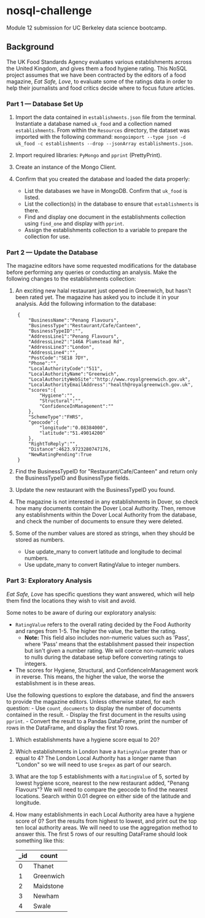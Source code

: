 # nosql-challenge
Module 12 submission for UC Berkeley data science bootcamp.

## Background
The UK Food Standards Agency evaluates various establishments across the United Kingdom, and gives them a food hygiene rating. This NoSQL project assumes that we have been contracted by the editors of a food magazine, _Eat Safe, Love_, to evaluate some of the ratings data in order to help their journalists and food critics decide where to focus future articles.

### Part 1 — Database Set Up
1. Import the data contained in `establishments.json` file from the terminal. Instantiate a database named `uk_food` and a collection named `establishments`. From within the `Resources` directory, the dataset was imported with the following command: `mongoimport --type json -d uk_food -c establishments --drop --jsonArray establishments.json`.

2. Import required libraries: `PyMongo` and `pprint` (PrettyPrint).

3. Create an instance of the Mongo Client.

4. Confirm that you created the database and loaded the data properly:
    - List the databases we have in MongoDB. Confirm that `uk_food` is listed.
    - List the collection(s) in the database to ensure that `establishments` is there.
    - Find and display one document in the establishments collection using `find_one` and display with `pprint`.
    - Assign the establishments collection to a variable to prepare the collection for use.

### Part 2 — Update the Database
The magazine editors have some requested modifications for the database before performing any queries or conducting an analysis. Make the following changes to the establishments collection:

1. An exciting new halal restaurant just opened in Greenwich, but hasn't been rated yet. The magazine has asked you to include it in your analysis. Add the following information to the database:
```
    {
        "BusinessName":"Penang Flavours",
        "BusinessType":"Restaurant/Cafe/Canteen",
        "BusinessTypeID":"",
        "AddressLine1":"Penang Flavours",
        "AddressLine2":"146A Plumstead Rd",
        "AddressLine3":"London",
        "AddressLine4":"",
        "PostCode":"SE18 7DY",
        "Phone":"",
        "LocalAuthorityCode":"511",
        "LocalAuthorityName":"Greenwich",
        "LocalAuthorityWebSite":"http://www.royalgreenwich.gov.uk",
        "LocalAuthorityEmailAddress":"health@royalgreenwich.gov.uk",
        "scores":{
            "Hygiene":"",
            "Structural":"",
            "ConfidenceInManagement":""
        },
        "SchemeType":"FHRS",
        "geocode":{
            "longitude":"0.08384000",
            "latitude":"51.49014200"
        },
        "RightToReply":"",
        "Distance":4623.9723280747176,
        "NewRatingPending":True
    }
```

2. Find the BusinessTypeID for "Restaurant/Cafe/Canteen" and return only the BusinessTypeID and BusinessType fields.

3. Update the new restaurant with the BusinessTypeID you found.

4. The magazine is not interested in any establishments in Dover, so check how many documents contain the Dover Local Authority. Then, remove any establishments within the Dover Local Authority from the database, and check the number of documents to ensure they were deleted.

5. Some of the number values are stored as strings, when they should be stored as numbers.

    - Use update_many to convert latitude and longitude to decimal numbers.
    - Use update_many to convert RatingValue to integer numbers.
    
### Part 3: Exploratory Analysis
_Eat Safe, Love_ has specific questions they want answered, which will help them find the locations they wish to visit and avoid.

Some notes to be aware of during our exploratory analysis:

- `RatingValue` refers to the overall rating decided by the Food Authority and ranges from 1-5. The higher the value, the better the rating.
    - **Note:** This field also includes non-numeric values such as 'Pass', where 'Pass' means that the establishment passed their inspection but isn't given a number rating. We will coerce non-numeric values to nulls during the database setup before converting ratings to integers.
- The scores for Hygiene, Structural, and ConfidenceInManagement work in reverse. This means, the higher the value, the worse the establishment is in these areas.

Use the following questions to explore the database, and find the answers to provide the magazine editors. Unless otherwise stated, for each question:
    - Use `count_documents` to display the number of documents contained in the result.
    - Display the first document in the results using `pprint`.
    - Convert the result to a Pandas DataFrame, print the number of rows in the DataFrame, and display the first 10 rows.

1. Which establishments have a hygiene score equal to 20?

2. Which establishments in London have a `RatingValue` greater than or equal to 4? The London Local Authority has a longer name than "London" so we will need to use `$regex` as part of our search.

3. What are the top 5 establishments with a `RatingValue` of 5, sorted by lowest hygiene score, nearest to the new restaurant added, "Penang Flavours"? We will need to compare the geocode to find the nearest locations. Search within 0.01 degree on either side of the latitude and longitude.

4. How many establishments in each Local Authority area have a hygiene score of 0? Sort the results from highest to lowest, and print out the top ten local authority areas. We will need to use the aggregation method to answer this. The first 5 rows of our resulting DataFrame should look something like this:

    | \_id | count |
    |------|-------|
    | 0 | Thanet | 1130 |
    | 1 | Greenwich | 882 |
    | 2 | Maidstone | 713 |
    | 3 | Newham | 711 |
    | 4 | Swale | 686 |